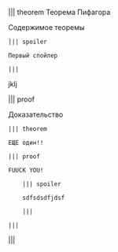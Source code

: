 ||| theorem Теорема Пифагора

Содержимое теоремы

    ||| spoiler

    Первый спойлер

    |||

jklj

||| proof

Доказательство

    ||| theorem

    ЕЩЕ один!!

    ||| proof

    FUUCK YOU!

        ||| spoiler

        sdfsdsdfjdsf

        |||

    |||

|||